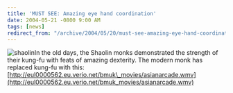```yaml
---
title: 'MUST SEE: Amazing eye hand coordination'
date: 2004-05-21 -0800 9:00 AM
tags: [news]
redirect_from: "/archive/2004/05/20/must-see-amazing-eye-hand-coordination.aspx/"
---
```


![shaolin](/images/shaolin.jpg)In the old days, the Shaolin monks
demonstrated the strength of their kung-fu with feats of amazing
dexterity. The modern monk has replaced kung-fu with this:
[http://eul0000562.eu.verio.net/bmuk\_movies/asianarcade.wmv](http://eul0000562.eu.verio.net/bmuk_movies/asianarcade.wmv)

